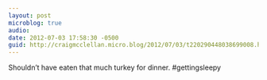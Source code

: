 ```yaml
---
layout: post
microblog: true
audio: 
date: 2012-07-03 17:58:30 -0500
guid: http://craigmcclellan.micro.blog/2012/07/03/t220290448038699008.html
---
```

Shouldn’t have eaten that much turkey for dinner. #gettingsleepy
